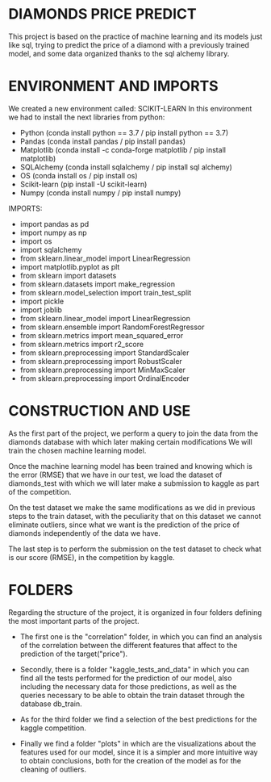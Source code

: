 
DIAMONDS PRICE PREDICT 
====================================


This project is based on the practice of machine learning
and its models just like sql, trying to predict the price
of a diamond with a previously trained model, and some data
organized thanks to the sql alchemy library.



ENVIRONMENT AND IMPORTS
========================

We created a new environment called: SCIKIT-LEARN In this 
environment we had to install the next libraries from python:

* Python (conda install python == 3.7 / pip install python == 3.7)
* Pandas (conda install pandas / pip install pandas)
* Matplotlib (conda install -c conda-forge matplotlib / pip install matplotlib)
* SQLAlchemy (conda install sqlalchemy / pip install sql alchemy)
* OS (conda install os / pip install os)
* Scikit-learn (pip install -U scikit-learn)
* Numpy (conda install numpy / pip install numpy)

IMPORTS:

* import pandas as pd
* import numpy as np
* import os
* import sqlalchemy
* from sklearn.linear_model import LinearRegression
* import matplotlib.pyplot as plt
* from sklearn import datasets
* from sklearn.datasets import make_regression
* from sklearn.model_selection import train_test_split
* import pickle
* import joblib
* from sklearn.linear_model import LinearRegression
* from sklearn.ensemble import RandomForestRegressor
* from sklearn.metrics import mean_squared_error
* from sklearn.metrics import r2_score
* from sklearn.preprocessing import StandardScaler
* from sklearn.preprocessing import RobustScaler
* from sklearn.preprocessing import MinMaxScaler
* from sklearn.preprocessing import OrdinalEncoder



CONSTRUCTION AND USE
======================

As the first part of the project, we perform a query
to join the data from the diamonds database
with which later making certain modifications
We will train the chosen machine learning model.

Once the machine learning model has been trained and knowing which
is the error (RMSE) that we have in our test, we load the dataset
of diamonds_test with which we will later make a submission
to kaggle as part of the competition.

On the test dataset we make the same modifications as
we did in previous steps to the train dataset, with the peculiarity that
on this dataset we cannot eliminate outliers, since what
we want is the prediction of the price of diamonds independently
of the data we have.

The last step is to perform the submission on the test dataset
to check what is our score (RMSE), in the competition
by kaggle.


FOLDERS
========
Regarding the structure of the project, it is organized in four folders
defining the most important parts of the project.

   * The first one is the "correlation" folder, in which you can find
     an analysis of the correlation between the different features that affect
     to the prediction of the target("price").

   * Secondly, there is a folder "kaggle_tests_and_data" in which you can
     find all the tests performed for the prediction of our model,
     also including the necessary data for those predictions, as well as the queries
     necessary to be able to obtain the train dataset through the database
     db_train.

   * As for the third folder we find a selection of the best
     predictions for the kaggle competition.

   * Finally we find a folder "plots" in which are the
     visualizations about the features used for our model, since it is
     a simpler and more intuitive way to obtain conclusions, both for the
     creation of the model as for the cleaning of outliers.






